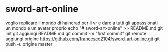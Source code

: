 # sword-art-online
voglio replicare il mondo di haincrad per il vr e dare a tutti gli appassionati un mondo e un avatar proprio
echo "# sword-art-online" >> README.md 
git init 
git aggiungi README.md 
git commit -m "first commit" 
git remote aggiungi origine https://github.com/francesco2104/sword-art-online.git
 git push -u origine master
